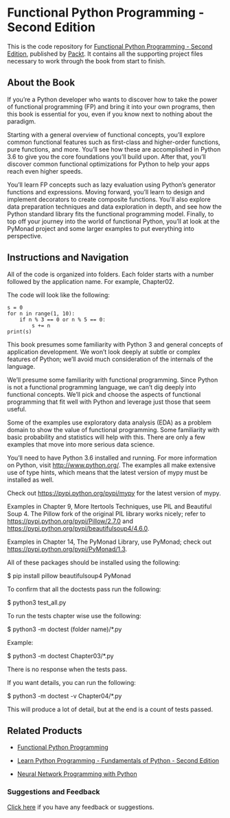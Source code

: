 # Functional Python Programming - Second Edition
This is the code repository for [Functional Python Programming - Second Edition](https://www.packtpub.com/application-development/functional-python-programming-second-edition?utm_source=github&utm_medium=repository&utm_campaign=9781788627061), published by [Packt](https://www.packtpub.com/?utm_source=github). It contains all the supporting project files necessary to work through the book from start to finish.
## About the Book
If you’re a Python developer who wants to discover how to take the power of functional programming (FP) and bring it into your own programs, then this book is essential for you, even if you know next to nothing about the paradigm.

Starting with a general overview of functional concepts, you’ll explore common functional features such as first-class and higher-order functions, pure functions, and more. You’ll see how these are accomplished in Python 3.6 to give you the core foundations you’ll build upon. After that, you’ll discover common functional optimizations for Python to help your apps reach even higher speeds.

You’ll learn FP concepts such as lazy evaluation using Python’s generator functions and expressions. Moving forward, you’ll learn to design and implement decorators to create composite functions. You'll also explore data preparation techniques and data exploration in depth, and see how the Python standard library fits the functional programming model. Finally, to top off your journey into the world of functional Python, you’ll at look at the PyMonad project and some larger examples to put everything into perspective.

## Instructions and Navigation
All of the code is organized into folders. Each folder starts with a number followed by the application name. For example, Chapter02.



The code will look like the following:
```
s = 0 
for n in range(1, 10): 
    if n % 3 == 0 or n % 5 == 0: 
        s += n 
print(s) 
```

This book presumes some familiarity with Python 3 and general concepts of application development. We won’t look deeply at subtle or complex features of Python; we’ll avoid much consideration of the internals of the language.

We’ll presume some familiarity with functional programming. Since Python is not a functional programming language, we can’t dig deeply into functional concepts. We’ll pick and choose the aspects of functional programming that fit well with Python and leverage just those that seem useful.

Some of the examples use exploratory data analysis (EDA) as a problem domain to show the value of functional programming. Some familiarity with basic probability and statistics will help with this. There are only a few examples that move into more serious data science.

You’ll need to have Python 3.6 installed and running. For more information on Python, visit http://www.python.org/. The examples all make extensive use of type hints, which means that the latest version of mypy must be installed as well.

Check out https://pypi.python.org/pypi/mypy for the latest version of mypy.

Examples in Chapter 9, More Itertools Techniques, use PIL and Beautiful Soup 4. The Pillow fork of the original PIL library works nicely; refer to https://pypi.python.org/pypi/Pillow/2.7.0 and https://pypi.python.org/pypi/beautifulsoup4/4.6.0.

Examples in Chapter 14, The PyMonad Library, use PyMonad; check out https://pypi.python.org/pypi/PyMonad/1.3.

All of these packages should be installed using the following:

$ pip install pillow beautifulsoup4 PyMonad

To confirm that all the doctests pass run the following:

$ python3 test_all.py

To run the tests chapter wise use the following:

$ python3 -m doctest (folder name)/*.py

Example:

$ python3 -m doctest Chapter03/*.py

There is no response when the tests pass.

If you want details, you can run the following:

$ python3 -m doctest -v Chapter04/*.py

This will produce a lot of detail, but at the end is a count of tests passed.

## Related Products
* [Functional Python Programming](https://www.packtpub.com/application-development/functional-python-programming?utm_source=github&utm_medium=repository&utm_campaign=9781784396992)

* [Learn Python Programming - Fundamentals of Python - Second Edition](https://www.packtpub.com/application-development/learn-python-programming-fundamentals-python?utm_source=github&utm_medium=repository&utm_campaign=9781788996662)

* [Neural Network Programming with Python](https://www.packtpub.com/big-data-and-business-intelligence/neural-network-programming-python?utm_source=github&utm_medium=repository&utm_campaign=9781784398217)

### Suggestions and Feedback
[Click here](https://docs.google.com/forms/d/e/1FAIpQLSe5qwunkGf6PUvzPirPDtuy1Du5Rlzew23UBp2S-P3wB-GcwQ/viewform) if you have any feedback or suggestions.
